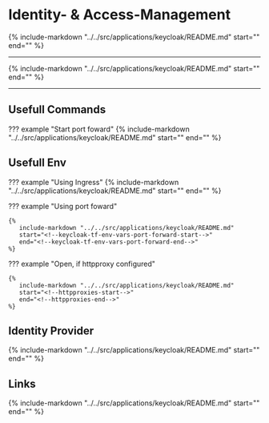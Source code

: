 # Identity- & Access-Management

{%
   include-markdown "../../src/applications/keycloak/README.md"
   start="<!--description-start-->"
   end="<!--description-end-->"
%}

---

{%
   include-markdown "../../src/applications/keycloak/README.md"
   start="<!--header-start-->"
   end="<!--header-end-->"
%}

---


## Usefull Commands

??? example "Start port foward"
    {%
       include-markdown "../../src/applications/keycloak/README.md"
       start="<!--port-forward-start-->"
       end="<!--port-forward-end-->"
    %}

## Usefull Env

??? example "Using Ingress"
    {%
       include-markdown "../../src/applications/keycloak/README.md"
       start="<!--keycloak-tf-env-vars-start-->"
       end="<!--keycloak-tf-env-vars-end-->"
    %}


??? example "Using port foward"

    {%
       include-markdown "../../src/applications/keycloak/README.md"
       start="<!--keycloak-tf-env-vars-port-forward-start-->"
       end="<!--keycloak-tf-env-vars-port-forward-end-->"
    %}

??? example "Open, if httpproxy configured"

    {%
       include-markdown "../../src/applications/keycloak/README.md"
       start="<!--httpproxies-start-->"
       end="<!--httpproxies-end-->"
    %}


## Identity Provider

{%
   include-markdown "../../src/applications/keycloak/README.md"
   start="<!--identity-providers-github-app-vault-start-->"
   end="<!--identity-providers-github-app-vault-end-->"
%}

## Links

{%
   include-markdown "../../src/applications/keycloak/README.md"
   start="<!--keycloak-links-start-->"
   end="<!--keycloak-links-end-->"
%}
